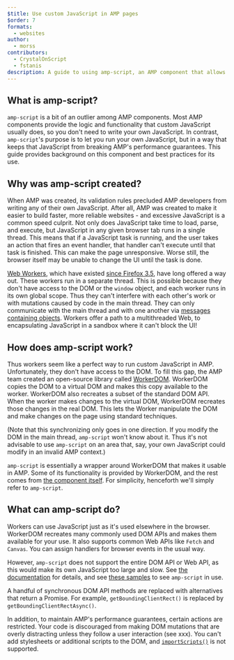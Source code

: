 ```yaml
---
$title: Use custom JavaScript in AMP pages
$order: 7
formats:
  - websites
author:
  - morss
contributors:
  - CrystalOnScript
  - fstanis
description: A guide to using amp-script, an AMP component that allows you to write custom JavaScript
---
```


## What is amp-script?

`amp-script` is a bit of an outlier among AMP components. Most AMP components provide the logic and functionality that custom JavaScript usually does, so you don't need to write your own JavaScript. In contrast, `amp-script`'s purpose is to let you run your own JavaScript, but in a way that keeps that JavaScript from breaking AMP's performance guarantees. This guide provides background on this component and best practices for its use.


## Why was amp-script created?

When AMP was created, its validation rules precluded AMP developers from writing any of their own JavaScript. After all, AMP was created to make it easier to build faster, more reliable websites - and excessive JavaScript is a common speed culprit. Not only does JavaScript take time to load, parse, and execute, but JavaScript in any given browser tab runs in a single thread. This means that if a JavaScript task is running, and the user takes an action that fires an event handler, that handler can't execute until that task is finished. This can make the page unresponsive. Worse still, the browser itself may be unable to change the UI until the task is done.

[Web Workers](https://developer.mozilla.org/en-US/docs/Web/API/Web_Workers_API/Using_web_workers), which have existed [since Firefox 3.5](https://caniuse.com/?search=worker), have long offered a way out. These workers run in a separate thread. This is possible because they don't have access to the DOM or the `window` object, and each worker runs in its own global scope. Thus they can't interfere with each other's work or with mutations caused by code in the main thread. They can only communicate with the main thread and with one another via [messages containing objects](https://developer.mozilla.org/en-US/docs/Web/API/DedicatedWorkerGlobalScope/postMessage). Workers offer a path to a multithreaded Web, to encapsulating JavaScript in a sandbox where it can't block the UI!


## How does amp-script work?

Thus workers seem like a perfect way to run custom JavaScript in AMP. Unfortunately, they don't have access to the DOM. To fill this gap, the AMP team created an open-source library called [WorkerDOM](https://github.com/ampproject/worker-dom/). WorkerDOM copies the DOM to a virtual DOM and makes this copy available to the worker. WorkerDOM also recreates a subset of the standard DOM API. When the worker makes changes to the virtual DOM, WorkerDOM recreates those changes in the real DOM. This lets the Worker manipulate the DOM and make changes on the page using standard techniques.

(Note that this synchronizing only goes in one direction. If you modify the DOM in the main thread, `amp-script` won't know about it. Thus it's not advisable to use `amp-script` on an area that, say, your own JavaScript could modify in an invalid AMP context.)

`amp-script` is essentially a wrapper around WorkerDOM that makes it usable in AMP. Some of its functionality is provided by WorkerDOM, and the rest comes from [the component itself](https://github.com/ampproject/amphtml/blob/master/extensions/amp-script/0.1/amp-script.js). For simplicity, henceforth we'll simply refer to `amp-script`.


## What can amp-script do?

Workers can use JavaScript just as it's used elsewhere in the browser. WorkerDOM recreates many commonly used DOM APIs and makes them available for your use. It also supports common Web APIs like `Fetch` and `Canvas`. You can assign handlers for browser events in the usual way.

However, `amp-script` does not support the entire DOM API or Web API, as this would make its own JavaScript too large and slow. See [the documentation](https://amp.dev/documentation/components/amp-script/#supported-apis) for details, and see [these samples](https://amp.dev/documentation/examples/components/amp-script/) to see `amp-script` in use.

A handful of synchronous DOM API methods are replaced with alternatives that return a Promise. For example,  `getBoundingClientRect()` is replaced by `getBoundingClientRectAsync()`.

In addition, to maintain AMP's performance guarantees, certain actions are restricted. Your code is discouraged from making DOM mutations that are overly distracting unless they follow a user interaction (see xxx). You can't add stylesheets or additional scripts to the DOM, and [`importScripts()`](https://developer.mozilla.org/en-US/docs/Web/API/WorkerGlobalScope/importScripts) is not supported.